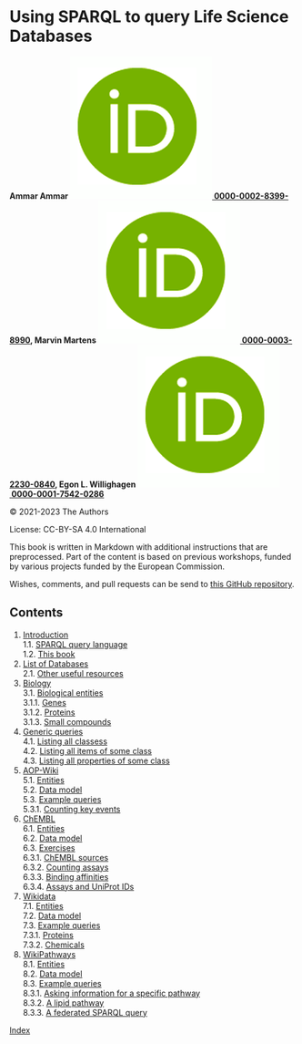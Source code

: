 # Using SPARQL to query Life Science Databases

<script type="application/ld+json">
{
  "@context":"http://schema.org/",
  "@type":"CreativeWork",
  "about":"This book describes various life sciences databases with SPARQL endpoints.",
  "genre":[{
    "@type":"URL","url":"http://edamontology.org/topic_4019"
  }],
  "name":"Using SPARQL to query Life Science Databases",
  "keywords":"cheminformatics, chemoinformatics, bioinformatics, databases, SPARQL",
  "license":"CC BY-SA 4.0",
  "url": "https://bigcat-um.github.io/PRA3006-SPARQL/"
}
</script>

**Ammar Ammar&nbsp;<a href="https://orcid.org/0000-0002-8399-8990"><img alt="ORCID icon" src="./images/orcid.png">&nbsp;0000-0002-8399-8990</a>,
Marvin Martens&nbsp;<a href="https://orcid.org/0000-0003-2230-0840"><img alt="ORCID icon" src="./images/orcid.png">&nbsp;0000-0003-2230-0840</a>,
Egon L. Willighagen&nbsp;<a href="https://orcid.org/0000-0001-7542-0286"><img alt="ORCID icon" src="./images/orcid.png">&nbsp;0000-0001-7542-0286</a>**

© 2021-2023 The Authors

License: CC-BY-SA 4.0 International

This book is written in Markdown with additional instructions that are preprocessed.
Part of the content is based on previous workshops, funded by various projects
funded by the European Commission.

Wishes, comments, and pull requests can be send to
[this GitHub repository](https://github.com/BiGCAT-UM/PRA3006-SPARQL/).

## Contents

1. [Introduction](intro.md) <br />
1.1. [SPARQL query language](intro.md#sparql-query-language) <br />
1.2. [This book](intro.md#this-book) <br />
2. [List of Databases](list.md) <br />
2.1. [Other useful resources](list.md#other-useful-resources) <br />
3. [Biology](entities.md) <br />
3.1. [Biological entities](entities.md#biological-entities) <br />
3.1.1. [Genes](entities.md#genes) <br />
3.1.2. [Proteins](entities.md#proteins) <br />
3.1.3. [Small compounds](entities.md#small-compounds) <br />
4. [Generic queries](generic.md) <br />
4.1. [Listing all classess](generic.md#listing-all-classess) <br />
4.2. [Listing all items of some class](generic.md#listing-all-items-of-some-class) <br />
4.3. [Listing all properties of some class](generic.md#listing-all-properties-of-some-class) <br />
5. [AOP-Wiki](aopwiki.md) <br />
5.1. [Entities](aopwiki.md#entities) <br />
5.2. [Data model](aopwiki.md#data-model) <br />
5.3. [Example queries](aopwiki.md#example-queries) <br />
5.3.1. [Counting key events](aopwiki.md#counting-key-events) <br />
6. [ChEMBL](chembl.md) <br />
6.1. [Entities](chembl.md#entities) <br />
6.2. [Data model](chembl.md#data-model) <br />
6.3. [Exercises](chembl.md#exercises) <br />
6.3.1. [ChEMBL sources](chembl.md#chembl-sources) <br />
6.3.2. [Counting assays](chembl.md#counting-assays) <br />
6.3.3. [Binding affinities](chembl.md#binding-affinities) <br />
6.3.4. [Assays and UniProt IDs](chembl.md#assays-and-uniprot-ids) <br />
7. [Wikidata](wikidata.md) <br />
7.1. [Entities](wikidata.md#entities) <br />
7.2. [Data model](wikidata.md#data-model) <br />
7.3. [Example queries](wikidata.md#example-queries) <br />
7.3.1. [Proteins](wikidata.md#proteins) <br />
7.3.2. [Chemicals](wikidata.md#chemicals) <br />
8. [WikiPathways](wikipathways.md) <br />
8.1. [Entities](wikipathways.md#entities) <br />
8.2. [Data model](wikipathways.md#data-model) <br />
8.3. [Example queries](wikipathways.md#example-queries) <br />
8.3.1. [Asking information for a specific pathway](wikipathways.md#asking-information-for-a-specific-pathway) <br />
8.3.2. [A lipid pathway](wikipathways.md#a-lipid-pathway) <br />
8.3.3. [A federated SPARQL query](wikipathways.md#a-federated-sparql-query) <br />

[Index](indexList.md) <br />
